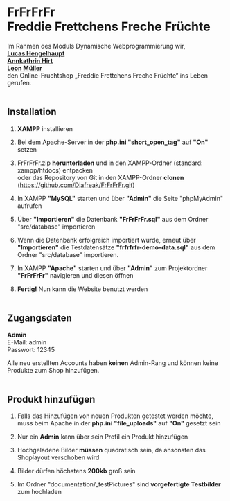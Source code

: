 # FrFrFrFr <br> Freddie Frettchens Freche Früchte
Im Rahmen des Moduls Dynamische Webprogrammierung wir, <br>
**[Lucas Hengelhaupt](https://github.com/Diafreak)** <br>
**[Annkathrin Hirt](https://github.com/AnkaMulm)**   <br>
**[Leon Müller](https://github.com/DerNoobzockt)**   <br>
den Online-Fruchtshop „Freddie Frettchens Freche Früchte“ ins Leben gerufen.
<br><br>


## Installation
1. **XAMPP** installieren

2. Bei dem Apache-Server in der **php.ini "short_open_tag"** auf **"On"** setzen

3. FrFrFrFr.zip **herunterladen** und in den XAMPP-Ordner (standard: xampp/htdocs) entpacken
<br>oder das Repository von Git in den XAMPP-Ordner **clonen** (https://github.com/Diafreak/FrFrFrFr.git)

4. In XAMPP **"MySQL"** starten und über **"Admin"** die Seite "phpMyAdmin" aufrufen

5. Über **"Importieren"** die Datenbank **"FrFrFrFr.sql"** aus dem Ordner "src/database" importieren

6. Wenn die Datenbank erfolgreich importiert wurde, erneut über **"Importieren"** die Testdatensätze **"frfrfrfr-demo-data.sql"** aus dem Ordner "src/database" importieren.

7. In XAMPP **"Apache"** starten und über **"Admin"** zum Projektordner **"FrFrFrFr"** navigieren und diesen öffnen

8. **Fertig!** Nun kann die Website benutzt werden
<br><br>


## Zugangsdaten
<b>Admin</b><br>
E-Mail: admin   <br>
Passwort: 12345 <br>

Alle neu erstellten Accounts haben **keinen** Admin-Rang und können keine Produkte zum Shop hinzufügen.
<br><br>


## Produkt hinzufügen
1. Falls das Hinzufügen von neuen Produkten getestet werden möchte, muss beim Apache in der **php.ini "file_uploads"** auf **"On"** gesetzt sein

2. Nur ein **Admin** kann über sein Profil ein Produkt hinzufügen

3. Hochgeladene Bilder **müssen** quadratisch sein, da ansonsten das Shoplayout verschoben wird

4. Bilder dürfen höchstens **200kb** groß sein

5. Im Ordner "documentation/_testPictures" sind **vorgefertigte Testbilder** zum hochladen